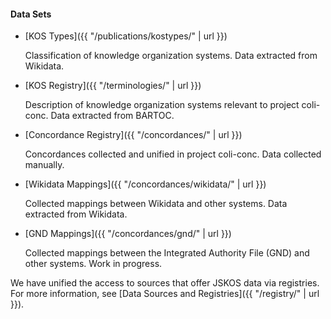 
#### Data Sets
- [KOS Types]({{ "/publications/kostypes/" | url }})

  Classification of knowledge organization systems. Data extracted from Wikidata.

- [KOS Registry]({{ "/terminologies/" | url }})

  Description of knowledge organization systems relevant to project coli-conc. Data extracted from BARTOC.

- [Concordance Registry]({{ "/concordances/" | url }})

  Concordances collected and unified in project coli-conc. Data collected manually.

- [Wikidata Mappings]({{ "/concordances/wikidata/" | url }})

  Collected mappings between Wikidata and other systems. Data extracted from Wikidata.

- [GND Mappings]({{ "/concordances/gnd/" | url }})

  Collected mappings between the Integrated Authority File (GND) and other systems. Work in progress.

We have unified the access to sources that offer JSKOS data via registries. For more information, see [Data Sources and Registries]({{ "/registry/" | url }}).
